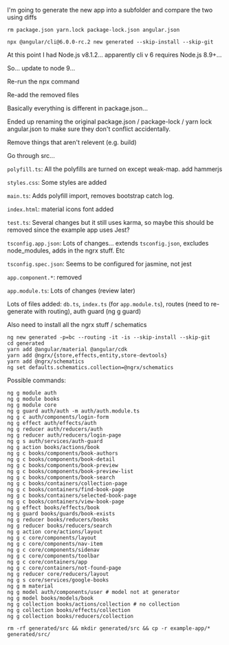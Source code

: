 I'm going to generate the new app into a subfolder and compare the two using diffs

`rm package.json yarn.lock package-lock.json angular.json`

`npx @angular/cli@6.0.0-rc.2 new generated --skip-install --skip-git`

At this point I had Node.js v8.1.2... apparently cli v 6 requires Node.js 8.9+...

So... update to node 9...

Re-run the npx command

Re-add the removed files

Basically everything is different in package.json...

Ended up renaming the original package.json / package-lock / yarn lock angular.json to make sure they don't conflict accidentally.

Remove things that aren't relevent (e.g. build)

Go through src...

`polyfill.ts`: All the polyfills are turned on except weak-map. add hammerjs

`styles.css`: Some styles are added

`main.ts`: Adds polyfill import, removes bootstrap catch log.

`index.html`: material icons font added

`test.ts`: Several changes but it still uses karma, so maybe this should be removed since the example app uses Jest?

`tsconfig.app.json`: Lots of changes... extends `tsconfig.json`, excludes node_modules, adds in the ngrx stuff. Etc

`tsconfig.spec.json`: Seems to be configured for jasmine, not jest

`app.component.*`: removed

`app.module.ts`: Lots of changes (review later)

Lots of files added: `db.ts`, `index.ts` (for `app.module.ts`), routes (need to re-generate with routing), auth guard (ng g guard)

Also need to install all the ngrx stuff / schematics

```
ng new generated -p=bc --routing -it -is --skip-install --skip-git
cd generated
yarn add @angular/material @angular/cdk
yarn add @ngrx/{store,effects,entity,store-devtools}
yarn add @ngrx/schematics
ng set defaults.schematics.collection=@ngrx/schematics
```

Possible commands:

```
ng g module auth
ng g module books
ng g module core
ng g guard auth/auth -m auth/auth.module.ts
ng g c auth/components/login-form
ng g effect auth/effects/auth
ng g reducer auth/reducers/auth
ng g reducer auth/reducers/login-page
ng g s auth/services/auth-guard
ng g action books/actions/book
ng g c books/components/book-authors
ng g c books/components/book-detail
ng g c books/components/book-preview
ng g c books/components/book-preview-list
ng g c books/components/book-search
ng g c books/containers/collection-page
ng g c books/containers/find-book-page
ng g c books/containers/selected-book-page
ng g c books/containers/view-book-page
ng g effect books/effects/book
ng g guard books/guards/book-exists
ng g reducer books/reducers/books
ng g reducer books/reducers/search
ng g action core/actions/layout
ng g c core/components/layout
ng g c core/components/nav-item
ng g c core/components/sidenav
ng g c core/components/toolbar
ng g c core/containers/app
ng g c core/containers/not-found-page
ng g reducer core/reducers/layout
ng g s core/services/google-books
ng g m material
ng g model auth/components/user # model not at generator
ng g model books/models/book
ng g collection books/actions/collection # no collection
ng g collection books/effects/collection
ng g collection books/reducers/collection
```

`rm -rf generated/src && mkdir generated/src && cp -r example-app/* generated/src/`
